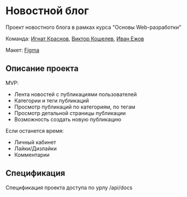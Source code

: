 # Новостной блог
Проект новостного блога в рамках курса "Основы Web-разработки"

Команда: [Игнат Краснов](https://github.com/ParrotKesha27), [Виктор Кошелев](https://github.com/ViktorKoshelev), [Иван Ежов](https://github.com/vunyuya)

Макет: [Figma](https://www.figma.com/file/kNIvFQ8bjLVCCwETZLhhoo/Tenzor-News?node-id=0%3A1)

## Описание проекта
MVP:
- Лента новостей с публикациями пользователей
- Категории и теги публикаций
- Просмотр публикаций по категориям, по тегам
- Просмотр детальной страницы публикации
- Возможность создать новую публикацию

Если останется время:
- Личный кабинет
- Лайки/Дизлайки
- Комментарии

## Спецификация
Спецификация проекта доступа по урлу /api/docs

